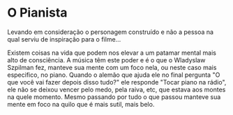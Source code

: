 # O Pianista
Levando em consideração o personagem construído e não a pessoa na qual serviu de inspiração para o filme...

Existem coisas na vida que podem nos elevar a um patamar mental mais alto de consciência. A música têm este poder e é o que o Wladyslaw Szpilman fez, manteve sua mente com um foco nela, ou neste caso mais especifico, no piano. Quando o alemão que ajuda ele no final pergunta "O que você vai fazer depois disso tudo?" ele responde "Tocar piano na rádio", ele não se deixou vencer pelo medo, pela raiva, etc, que estava aos montes na quele momento. Mesmo passando por tudo o que passou manteve sua mente em foco na quilo que é mais sutil, mais belo.